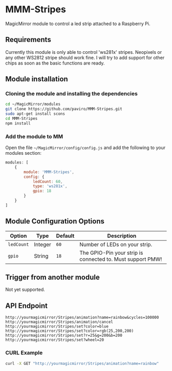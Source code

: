 # MMM-Stripes
MagicMirror module to control a led strip attached to a Raspberry Pi.


## Requirements

Currently this module is only able to control 'ws281x' stripes. Neopixels or any other WS2812 stripe should work fine. I will try to add support for other chips as soon as the basic functions are ready.

## Module installation

### Cloning the module and installing the dependencies

```bash
cd ~/MagicMirror/modules
git clone https://github.com/paviro/MMM-Stripes.git
sudo apt-get install scons
cd MMM-Stripes
npm install
```

### Add the module to MM

Open the file `~/MagicMirror/config/config.js` and add the following to your modules section:

```javascript
modules: [
    {
        module: 'MMM-Stripes',
        config: {
            ledCount: 60,
            type: 'ws281x',
            gpio: 18
        }
    }
]
```


## Module Configuration Options

<table width="100%">
    <thead>
        <tr>
            <th>Option</th>
            <th>Type</th>
            <th>Default</th>
            <th width="100%">Description</th>
        </tr>
    <thead>
    <tbody>
        <tr>
            <td><code>ledCount</code></td>
            <td>Integer</td>
            <td><code>60</code></td>
            <td>Number of LEDs on your strip.</td>
        </tr>
        <tr>
            <td><code>gpio</code></td>
            <td>String</td>
            <td><code>18</code></td>
            <td>The GPIO-Pin your strip is connected to. Must support PMW!</td>
        </tr>
    </tbody>
</table>


## Trigger from another module
Not yet supported.

## API Endpoint

`http://yourmagicmirror/Stripes/animation?name=rainbow&cycles=100000`
`http://yourmagicmirror/Stripes/animation/cancel`
`http://yourmagicmirror/Stripes/set?color=blue`
`http://yourmagicmirror/Stripes/set?color=rgb(25,200,200)`
`http://yourmagicmirror/Stripes/set?r=25&g=200&b=200`
`http://yourmagicmirror/Stripes/set?wheel=20`

### CURL Example

```bash
curl -X GET "http://yourmagicmirror/Stripes/animation?name=rainbow"
```


